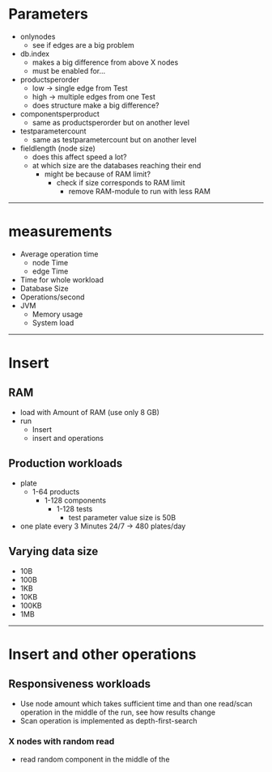 # Parameters
- onlynodes
  - see if edges are a big problem
- db.index
  - makes a big difference from above X nodes
  - must be enabled for...
- productsperorder
  - low -> single edge from Test
  - high -> multiple edges from one Test
  - does structure make a big difference?
- componentsperproduct
  - same as productsperorder but on another level
- testparametercount
  - same as testparametercount but on another level
- fieldlength (node size)
  - does this affect speed a lot?
  - at which size are the databases reaching their end
    - might be because of RAM limit?
      - check if size corresponds to RAM limit
        - remove RAM-module to run with less RAM

---
# measurements
- Average operation time
  - node Time
  - edge Time
- Time for whole workload
- Database Size
- Operations/second
- JVM
  - Memory usage
  - System load


---
# Insert

## RAM
- load with Amount of RAM (use only 8 GB)
- run
  - Insert
  - insert and operations

## Production workloads
- plate
  - 1-64 products
    - 1-128 components
      - 1-128 tests
        - test parameter value size is 50B
- one plate every 3 Minutes 24/7 -> 480 plates/day

## Varying data size
- 10B
- 100B
- 1KB
- 10KB
- 100KB
- 1MB

---
# Insert and other operations

## Responsiveness workloads
- Use node amount which takes sufficient time and than one read/scan operation in the middle of the run, see how results change
- Scan operation is implemented as depth-first-search

### X nodes with random read
- read random component in the middle of the
